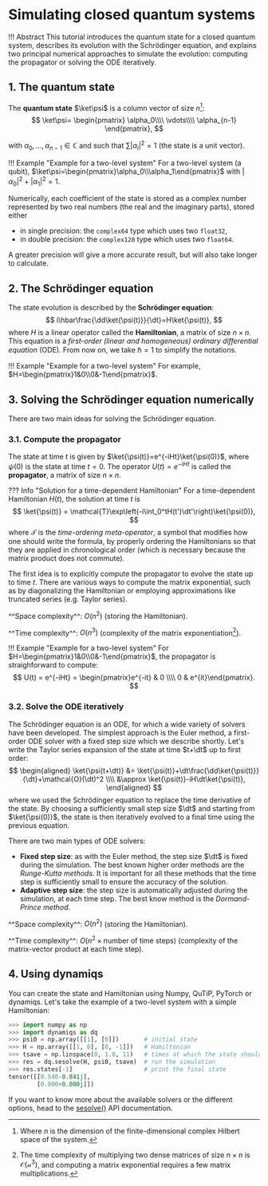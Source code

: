 # Simulating closed quantum systems

!!! Abstract
    This tutorial introduces the quantum state for a closed quantum system, describes its evolution with the Schrödinger equation, and explains two principal numerical approaches to simulate the evolution: computing the propagator or solving the ODE iteratively.

## 1. The quantum state

The **quantum state** $\ket\psi$ is a column vector of size $n$[^1]:
$$
    \ket\psi=
    \begin{pmatrix}
    \alpha_0\\\\
    \vdots\\\\
    \alpha_{n-1}
    \end{pmatrix},
$$
[^1]: Where $n$ is the dimension of the finite-dimensional complex Hilbert space of the system.

with $\alpha_0,\dots,\alpha_{n-1}\in\mathbb{C}$ and such that $\sum |\alpha_i|^2=1$ (the state is a unit vector).

!!! Example "Example for a two-level system"
    For a two-level system (a qubit), $\ket\psi=\begin{pmatrix}\alpha_0\\\alpha_1\end{pmatrix}$ with $|\alpha_0|^2+|\alpha_1|^2=1$.

Numerically, each coefficient of the state is stored as a complex number represented by two real numbers (the real and the imaginary parts), stored either

- in single precision: the `complex64` type which uses two `float32`,
- in double precision: the `complex128` type which uses two `float64`.

A greater precision will give a more accurate result, but will also take longer to calculate.

## 2. The Schrödinger equation

The state evolution is described by the **Schrödinger equation**:
$$
    i\hbar\frac{\dd\ket{\psi(t)}}{\dt}=H\ket{\psi(t)},
$$
where $H$ is a linear operator called the **Hamiltonian**, a matrix of size $n\times n$. This equation is a *first-order (linear and homogeneous) ordinary differential equation* (ODE). From now on, we take $\hbar=1$ to simplify the notations.

!!! Example "Example for a two-level system"
    For example, $H=\begin{pmatrix}1&0\\0&-1\end{pmatrix}$.

## 3. Solving the Schrödinger equation numerically

There are two main ideas for solving the Schrödinger equation.

### 3.1. Compute the propagator

The state at time $t$ is given by $\ket{\psi(t)}=e^{-iHt}\ket{\psi(0)}$, where $\psi(0)$ is the state at time $t=0$. The operator $U(t)=e^{-iHt}$ is called the **propagator**, a matrix of size $n\times n$.

??? Info "Solution for a time-dependent Hamiltonian"
    For a time-dependent Hamiltonian $H(t)$, the solution at time $t$ is
    $$
        \ket{\psi(t)} = \mathcal{T}\exp\left(-i\int_0^tH(t')\dt'\right)\ket{\psi(0)},
    $$
    where $\mathcal{T}$ is the *time-ordering meta-operator*, a symbol that modifies how one should write the formula, by properly ordering the Hamiltonians so that they are applied in chronological order (which is necessary because the matrix product does not commute).

The first idea is to explicitly compute the propagator to evolve the state up to time $t$. There are various ways to compute the matrix exponential, such as by diagonalizing the Hamiltonian or employing approximations like truncated series (e.g. Taylor series).

^^Space complexity^^: $O(n^2)$ (storing the Hamiltonian).

^^Time complexity^^: $O(n^3)$ (complexity of the matrix exponentiation[^2]).

[^2]: The time complexity of multiplying two dense matrices of size $n\times n$ is $\mathcal{O(n^3)}$, and computing a matrix exponential requires a few matrix multiplications.

!!! Example "Example for a two-level system"
    For $H=\begin{pmatrix}1&0\\0&-1\end{pmatrix}$, the propagator is straighforward to compute:
    $$
        U(t) = e^{-iHt} = \begin{pmatrix}e^{-it} & 0 \\\\ 0 & e^{it}\end{pmatrix}.
    $$

### 3.2. Solve the ODE iteratively

The Schrödinger equation is an ODE, for which a wide variety of solvers have been developed. The simplest approach is the Euler method, a first-order ODE solver with a fixed step size which we describe shortly. Let's write the Taylor series expansion of the state at time $t+\dt$ up to first order:
$$
    \begin{aligned}
        \ket{\psi(t+\dt)} &= \ket{\psi(t)}+\dt\frac{\dd\ket{\psi(t)}}{\dt}+\mathcal{O}(\dt)^2 \\\\
        &\approx \ket{\psi(t)}-iH\dt\ket{\psi(t)},
    \end{aligned}
$$
where we used the Schrödinger equation to replace the time derivative of the state. By choosing a sufficiently small step size $\dt$ and starting from $\ket{\psi(0)}$, the state is then iteratively evolved to a final time using the previous equation.

There are two main types of ODE solvers:

- **Fixed step size**: as with the Euler method, the step size $\dt$ is fixed during the simulation. The best known higher order methods are the *Runge-Kutta methods*. It is important for all these methods that the time step is sufficiently small to ensure the accuracy of the solution.
- **Adaptive step size**: the step size is automatically adjusted during the simulation, at each time step. The best know method is the *Dormand-Prince method*.

^^Space complexity^^: $O(n^2)$ (storing the Hamiltonian).

^^Time complexity^^: $O(n^2\times\text{number of time steps})$ (complexity of the matrix-vector product at each time step).

## 4. Using dynamiqs

You can create the state and Hamiltonian using Numpy, QuTiP, PyTorch or dynamiqs. Let's take the example of a two-level system with a simple Hamiltonian:

```python
>>> import numpy as np
>>> import dynamiqs as dq
>>> psi0 = np.array([[1], [0]])       # initial state
>>> H = np.array([[1, 0], [0, -1]])   # Hamiltonian
>>> tsave = np.linspace(0, 1.0, 11)   # times at which the state should be saved
>>> res = dq.sesolve(H, psi0, tsave)  # run the simulation
>>> res.states[-1]                    # print the final state
tensor([[0.540-0.841j],
        [0.000+0.000j]])

```

If you want to know more about the available solvers or the different options, head to the [sesolve()](../python_api/solvers/sesolve.html) API documentation.
